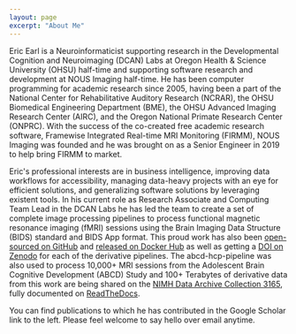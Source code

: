 ```yaml
---
layout: page
excerpt: "About Me"
---
```


Eric Earl is a Neuroinformaticist supporting research in the Developmental Cognition and Neuroimaging (DCAN) Labs at Oregon Health & Science University (OHSU) half-time and supporting software research and development at NOUS Imaging half-time.  He has been computer programming for academic research since 2005, having been a part of the National Center for Rehabilitative Auditory Research (NCRAR), the OHSU Biomedical Engineering Department (BME), the OHSU Advanced Imaging Research Center (AIRC), and the Oregon National Primate Research Center (ONPRC).  With the success of the co-created free academic research software, Framewise Integrated Real-time MRI Monitoring (FIRMM), NOUS Imaging was founded and he was brought on as a Senior Engineer in 2019 to help bring FIRMM to market.

Eric's professional interests are in business intelligence, improving data workflows for accessibility, managing data-heavy projects with an eye for efficient solutions, and generalizing software solutions by leveraging existent tools.  In his current role as Research Associate and Computing Team Lead in the DCAN Labs he has led the team to create a set of complete image processing pipelines to process functional magnetic resonance imaging (fMRI) sessions using the Brain Imaging Data Structure (BIDS) standard and BIDS App format.  This proud work has also been [open-sourced on GitHub](https://github.com/DCAN-Labs) and [released on Docker Hub](https://hub.docker.com/r/dcanlabs) as well as getting a [DOI on Zenodo](https://doi.org/10.5281/zenodo.2605698) for each of the derivative pipelines.  The abcd-hcp-pipeline was also used to process 10,000+ MRI sessions from the Adolescent Brain Cognitive Development (ABCD) Study and 100+ Terabytes of derivative data from this work are being shared on the [NIMH Data Archive Collection 3165](https://nda.nih.gov/edit_collection.html?id=3165), fully documented on [ReadTheDocs](https://collection3165.readthedocs.io/).

You can find publications to which he has contributed in the Google Scholar link to the left.  Please feel welcome to say hello over email anytime.
